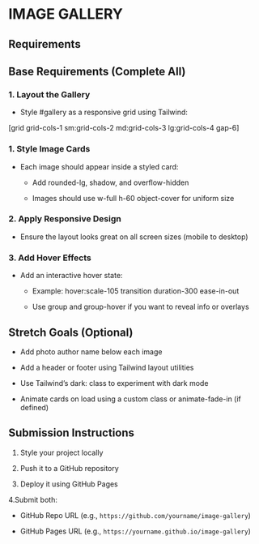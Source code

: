 # IMAGE GALLERY

## Requirements

## Base Requirements (Complete All)

### 1. Layout the Gallery

- Style #gallery as a responsive grid using Tailwind:

[grid grid-cols-1 sm:grid-cols-2 md:grid-cols-3 lg:grid-cols-4 gap-6]

### 1. Style Image Cards

- Each image should appear inside a styled card:

  - Add rounded-lg, shadow, and overflow-hidden

  - Images should use w-full h-60 object-cover for uniform size

### 2. Apply Responsive Design

- Ensure the layout looks great on all screen sizes (mobile to desktop)

### 3. Add Hover Effects

- Add an interactive hover state:

  - Example: hover:scale-105 transition duration-300 ease-in-out
  
  - Use group and group-hover if you want to reveal info or overlays

## Stretch Goals (Optional)

- Add photo author name below each image

- Add a header or footer using Tailwind layout utilities

- Use Tailwind’s dark: class to experiment with dark mode

- Animate cards on load using a custom class or animate-fade-in (if defined)

## Submission Instructions

1. Style your project locally

2. Push it to a GitHub repository

3. Deploy it using GitHub Pages

4.Submit both:

- GitHub Repo URL (e.g., `https://github.com/yourname/image-gallery`)

- GitHub Pages URL (e.g., `https://yourname.github.io/image-gallery`)
